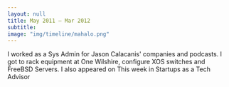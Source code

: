 ```yaml
---
layout: null
title: May 2011 – Mar 2012
subtitle:
image: "img/timeline/mahalo.png"
---
```

I worked as a Sys Admin for Jason Calacanis' companies and podcasts. I got to rack equipment at One Wilshire, configure XOS switches and FreeBSD Servers. I also appeared on This week in Startups as a Tech Advisor